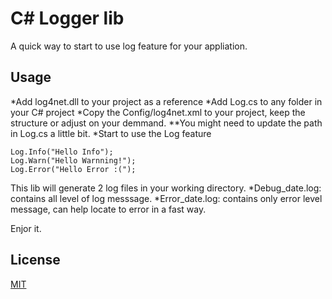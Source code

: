 # C# Logger lib

A quick way to start to use log feature for your appliation.

## Usage

*Add log4net.dll to your project as a reference
*Add Log.cs to any folder in your C# project
*Copy the Config/log4net.xml to your project, keep the structure or adjust on your demmand.
**You might need to update the path in Log.cs a little bit.
*Start to use the Log feature

```
Log.Info("Hello Info");
Log.Warn("Hello Warnning!");
Log.Error("Hello Error :(");
```

This lib will generate 2 log files in your working directory.
*Debug_date.log: contains all level of log messsage.
*Error_date.log: contains only error level message, can help locate to error in a fast way.

Enjor it.

## License

[MIT](http://opensource.org/licenses/MIT)
